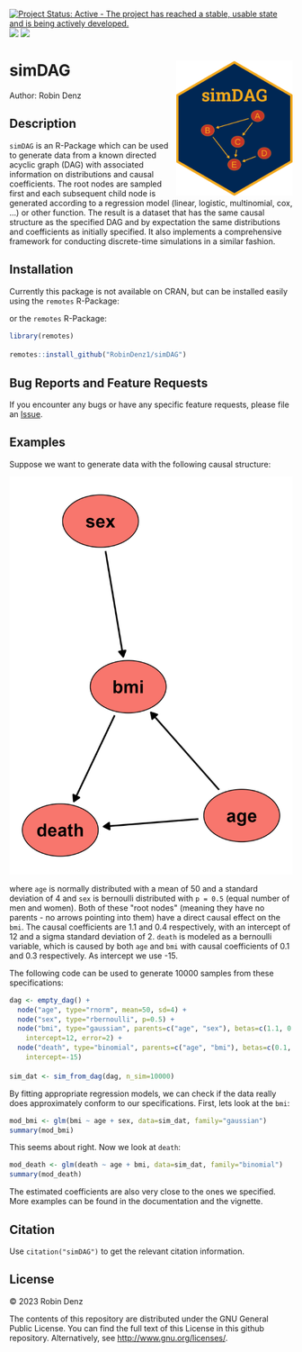 <!-- badges: start -->
[![Project Status: Active - The project has reached a stable, usable state and is being actively developed.](https://www.repostatus.org/badges/latest/active.svg)](https://www.repostatus.org/#active)
[![](https://www.r-pkg.org/badges/version/simDAG?color=green)](https://cran.r-project.org/package=simDAG)
[![](http://cranlogs.r-pkg.org/badges/grand-total/simDAG?color=blue)](https://cran.r-project.org/package=simDAG)
<!-- badges: end -->

# simDAG <img src="man/figures/logo.png" height="240" align="right" />

Author: Robin Denz

## Description

`simDAG` is an R-Package which can be used to generate data from a known directed acyclic graph (DAG) with associated information
on distributions and causal coefficients. The root nodes are sampled first and each subsequent child node is generated according to a
regression model (linear, logistic, multinomial, cox, ...) or other function. The result is a dataset that has the same causal structure as the
specified DAG and by expectation the same distributions and coefficients as initially specified. It also implements a
comprehensive framework for conducting discrete-time simulations in a similar fashion.

## Installation

Currently this package is not available on CRAN, but can be installed easily using the `remotes` R-Package:

or the `remotes` R-Package:

```R
library(remotes)

remotes::install_github("RobinDenz1/simDAG")
```

## Bug Reports and Feature Requests

If you encounter any bugs or have any specific feature requests, please file an [Issue](https://github.com/RobinDenz1/simDAG/issues).

## Examples

Suppose we want to generate data with the following causal structure:

<img src="man/figures/example_DAG.png" />

where `age` is normally distributed with a mean of 50 and a standard deviation of 4 and `sex` is bernoulli distributed with `p = 0.5` (equal number of men and women).
Both of these "root nodes" (meaning they have no parents - no arrows pointing into them) have a direct causal effect on the `bmi`.
The causal coefficients are 1.1 and 0.4 respectively, with an intercept of 12 and a sigma standard deviation of 2. `death` is modeled as a bernoulli variable, which is
caused by both `age` and `bmi` with causal coefficients of 0.1 and 0.3 respectively. As intercept we use -15.

The following code can be used to generate 10000 samples from these specifications:

```R
dag <- empty_dag() +
  node("age", type="rnorm", mean=50, sd=4) +
  node("sex", type="rbernoulli", p=0.5) +
  node("bmi", type="gaussian", parents=c("age", "sex"), betas=c(1.1, 0.4),
    intercept=12, error=2) +
  node("death", type="binomial", parents=c("age", "bmi"), betas=c(0.1, 0.3),
    intercept=-15)

sim_dat <- sim_from_dag(dag, n_sim=10000)
```

By fitting appropriate regression models, we can check if the data really does approximately conform to our specifications.
First, lets look at the `bmi`:

```R
mod_bmi <- glm(bmi ~ age + sex, data=sim_dat, family="gaussian")
summary(mod_bmi)
```

This seems about right. Now we look at `death`:

```R
mod_death <- glm(death ~ age + bmi, data=sim_dat, family="binomial")
summary(mod_death)
```

The estimated coefficients are also very close to the ones we specified. More examples can be found in the documentation and the vignette.

## Citation

Use `citation("simDAG")` to get the relevant citation information.

## License

© 2023 Robin Denz

The contents of this repository are distributed under the GNU General Public License. You can find the full text of this License in this github repository. Alternatively, see <http://www.gnu.org/licenses/>.
